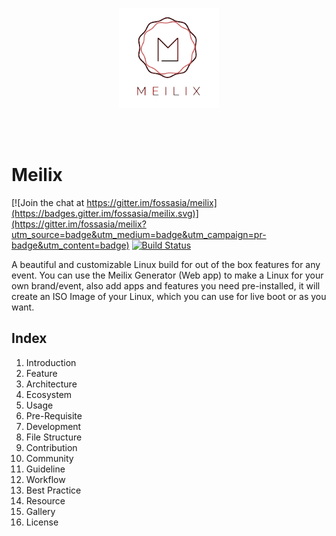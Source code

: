 
<p align="center">
    <img src="logo.png" width="160">
</p><br><br>

# Meilix

[![Join the chat at https://gitter.im/fossasia/meilix](https://badges.gitter.im/fossasia/meilix.svg)](https://gitter.im/fossasia/meilix?utm_source=badge&utm_medium=badge&utm_campaign=pr-badge&utm_content=badge) [![Build Status](https://travis-ci.org/fossasia/meilix.svg?branch=master)](https://travis-ci.org/fossasia/meilix)

 
A beautiful and customizable Linux build for out of the box features for any event. You can use the Meilix Generator (Web app) to make a Linux for your own brand/event, also add apps and features you need pre-installed, it will create an ISO Image of your Linux, which you can use for live boot or as you want. 

## Index

1. Introduction
  1. Feature 
  2. Architecture
  3. Ecosystem
2. Usage
3. Pre-Requisite 
4. Development 
  1. File Structure
5. Contribution 
  1. Community 
  2. Guideline 
  3. Workflow
  4. Best Practice 
6. Resource 
7. Gallery
8. License
